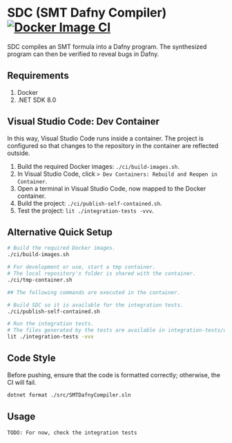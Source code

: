 # SDC (SMT Dafny Compiler) [![Docker Image CI](https://github.com/m-carrasco/smt-dafny-compiler/actions/workflows/docker-image.yml/badge.svg)](https://github.com/m-carrasco/smt-dafny-compiler/actions/workflows/docker-image.yml)

SDC compiles an SMT formula into a Dafny program. The synthesized program can then be verified to reveal bugs in Dafny.

## Requirements

1. Docker
2. .NET SDK 8.0


## Visual Studio Code: Dev Container 

In this way, Visual Studio Code runs inside a container. The project is configured so that changes to the repository in the container are reflected outside.

1. Build the required Docker images: ```./ci/build-images.sh```.
2. In Visual Studio Code, click `> Dev Containers: Rebuild and Reopen in Container`.
3. Open a terminal in Visual Studio Code, now mapped to the Docker container.
4. Build the project: ```./ci/publish-self-contained.sh```.
5. Test the project: ```lit ./integration-tests -vvv```.

## Alternative Quick Setup

```bash
# Build the required Docker images.
./ci/build-images.sh

# For development or use, start a tmp container. 
# The local repository's folder is shared with the container.
./ci/tmp-container.sh

## The following commands are executed in the container.

# Build SDC so it is available for the integration tests.
./ci/publish-self-contained.sh

# Run the integration tests.
# The files generated by the tests are available in integration-tests/output.
lit ./integration-tests -vvv
```

## Code Style

Before pushing, ensure that the code is formatted correctly; otherwise, the CI will fail.

```bash
dotnet format ./src/SMTDafnyCompiler.sln
```

## Usage

```bash
TODO: For now, check the integration tests
```
